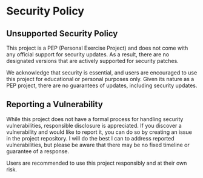 # Security Policy

## Unsupported Security Policy

This project is a PEP (Personal Exercise Project) and does not come with any official support for security updates. As a result, there are no designated versions that are actively supported for security patches.

We acknowledge that security is essential, and users are encouraged to use this project for educational or personal purposes only. Given its nature as a PEP project, there are no guarantees of updates, including security updates.

## Reporting a Vulnerability

While this project does not have a formal process for handling security vulnerabilities, responsible disclosure is appreciated. If you discover a vulnerability and would like to report it, you can do so by creating an issue in the project repository. I will do the best I can to address reported vulnerabilities, but please be aware that there may be no fixed timeline or guarantee of a response.

Users are recommended to use this project responsibly and at their own risk.
